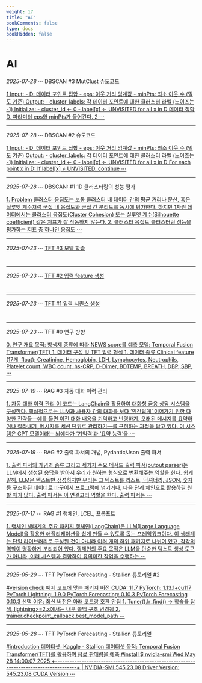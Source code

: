```yaml
---
weight: 17
title: "AI"
bookComments: false
type: docs
bookHidden: false
---
```


# AI


*2025-07-28* ⋯ DBSCAN #3 MutClust 슈도코드

[1 Input: - D: 데이터 포인트 집합 - eps: 이웃 거리 임계값 - minPts: 최소 이웃 수 (밀도 기준) Output: - cluster_labels: 각 데이터 포인트에 대한 클러스터 라벨 (노이즈는 -1) Initialize: - cluster_id ← 0 - label[x] ← UNVISITED for all x in D 데이터 집합 D, 파라미터 eps와 minPts가 들어간다. 2 ⋯](https://yshghid.github.io/docs/study/ai/ai10/)

---

*2025-07-28* ⋯ DBSCAN #2 슈도코드

[1 Input: - D: 데이터 포인트 집합 - eps: 이웃 거리 임계값 - minPts: 최소 이웃 수 (밀도 기준) Output: - cluster_labels: 각 데이터 포인트에 대한 클러스터 라벨 (노이즈는 -1) Initialize: - cluster_id ← 0 - label[x] ← UNVISITED for all x in D For each point x in D: If label[x] ≠ UNVISITED: continue ⋯](https://yshghid.github.io/docs/study/ai/ai9/)

---

*2025-07-28* ⋯ DBSCAN: #1 1D 클러스터링의 성능 평가

[1. Problem 클러스터 응집도는 보통 클러스터 내 데이터 간의 평균 거리나 분산, 혹은 실루엣 계수처럼 군집 내 응집도와 군집 간 분리도를 동시에 평가한다. 하지만 1차원 데이터에서는 클러스터 응집도(Cluster Cohesion) 또는 실루엣 계수(Silhouette coefficient) 같은 지표가 잘 작동하지 않는다. 2. 클러스터 응집도 클러스터링 성능을 평가하는 지표 중 하나인 응집도 ⋯](https://yshghid.github.io/docs/study/ai/ai8/)

---

*2025-07-23* ⋯ [TFT #3 모델 학습](https://yshghid.github.io/docs/study/ai/ai7/)

#

---

*2025-07-23* ⋯ [TFT #2 입력 feature 생성](https://yshghid.github.io/docs/study/ai/ai6/)

#

---

*2025-07-23* ⋯ [TFT #1 입력 시퀀스 생성](https://yshghid.github.io/docs/study/ai/ai5/)

# 
---

*2025-07-23* ⋯ TFT #0 연구 방향

[0. 연구 개요 목적: 항생제 종류에 따라 NEWS score를 예측 모델: Temporal Fusion Transformer(TFT)  1. 데이터 구성 및 TFT 입력 형식 1. 데이터 종류 Clinical feature (17개, float): Creatinine, Hemoglobin, LDH, Lymphocytes, Neutrophils, Platelet count, WBC count, hs-CRP, D-Dimer, BDTEMP, BREATH, DBP, SBP, ⋯](https://yshghid.github.io/docs/study/ai/ai4/)

---

*2025-07-19* ⋯ RAG #3 자동 대화 이력 관리

[1. 자동 대화 이력 관리 이 코드는 LangChain을 활용하여 대화형 금융 상담 시스템을 구성한다. 핵심적으로는 LLM과 사용자 간의 대화를 보다 ‘인간답게’ 이어가기 위한 다양한 전략들—예를 들면 이전 대화 내용을 기억하고 반영하기, 오래된 메시지를 요약하거나 잘라내기, 메시지를 세션 단위로 관리하기—를 구현하는 과정을 담고 있다. 이 시스템은 GPT 모델이라는 뇌에다가 ‘기억력’과 ‘요약 능력’을 ⋯](https://yshghid.github.io/docs/study/ai/ai3/)

---

*2025-07-19* ⋯ RAG #2 출력 파서의 개념, Pydantic/Json 출력 파서

[1. 출력 파서의 개념과 종류 그리고 세가지 주요 메서드 출력 파서(output parser)는 LLM에서 생성된 응답을 받아서 우리가 원하는 형식으로 변환해주는 역할을 한다. 쉽게 말해, LLM은 텍스트만 생성하지만 우리는 그 텍스트를 리스트, 딕셔너리, JSON, 숫자 등 구조화된 데이터로 바꾸어서 프로그램에 넘기거나, 다음 단계 체인으로 활용하길 원할 때가 많다. 출력 파서는 이 연결고리 역할을 한다. 출력 파서는 ⋯](https://yshghid.github.io/docs/study/ai/ai2/)

---

*2025-07-17* ⋯ RAG #1 랭체인, LCEL, 프롬프트

[1. 랭체인 생태계의 주요 패키지 랭체인(LangChain)은 LLM(Large Language Model)을 활용한 애플리케이션을 쉽게 만들 수 있도록 돕는 프레임워크이다. 이 생태계는 단일 라이브러리로 구성된 것이 아니라 여러 개의 하위 패키지로 나뉘어 있고, 각각의 역할이 명확하게 분리되어 있다. 랭체인의 주요 목적은 LLM을 단순한 텍스트 생성 도구가 아니라, 여러 시스템과 결합하여 유의미한 작업을 수행하는 ⋯](https://yshghid.github.io/docs/study/ai/ai1/)

---

*2025-05-29* ⋯ TFT PyTorch Forecasting - Stallion 튜토리얼 #2

[#version check 예제 코드에 맞는 패키지 버전 CUDA: 11.7 PyTorch: 1.13.1+cu117 PyTorch Lightning: 1.9.0 PyTorch Forecasting: 0.10.3 PyTorch Forecasting 0.10.3 선택 이유: 최신 버전은 아래 코드랑 호환 안됨 1. Tuner().lr_find() -> 학습률 탐색, lightning>=2.x에서는 내부 콜백 구조 변경됨 2. trainer.checkpoint_callback.best_model_path ⋯](https://yshghid.github.io/docs/study/tech/tech13/)

---

*2025-05-28* ⋯ TFT PyTorch Forecasting - Stallion 튜토리얼

[#introduction 데이터셋: Kaggle - Stallion 데이터셋 목적: Temporal Fusion Transformer(TFT)를 활용하여 음료 판매량을 예측 #install $ nvidia-smi Wed May 28 14:00:07 2025 +---------------------------------------------------------------------------------------+ | NVIDIA-SMI 545.23.08 Driver Version: 545.23.08 CUDA Version ⋯](https://yshghid.github.io/docs/study/tech/tech12/) 

#
